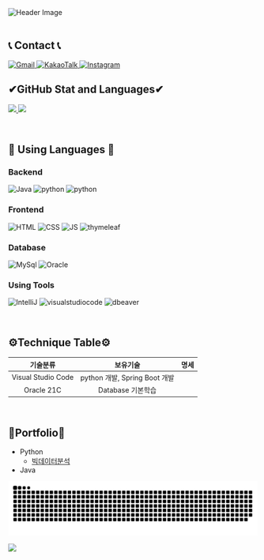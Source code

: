 <div>
  <img src="https://capsule-render.vercel.app/api?type=waving&color=gradient&height=120&animation=fadeIn&section=footer&text=🚛💨&fontAlign=70" alt="Header Image">
</div><br>

## 📞 Contact 📞

<a href="mailto:kungho84@gmail.com">
    <img src="https://img.shields.io/badge/Gmail-EA4335?style=for-the-badge&logo=Gmail&logoColor=white" alt="Gmail">
</a>
<a href="https://open.kakao.com/o/savarnxg">
    <img src="https://img.shields.io/badge/KakaoTalk-FFCD00?style=for-the-badge&logoColor=black&logo=KakaoTalk" alt="KakaoTalk">
</a>
<a href="https://www.instagram.com/gyeong_ho">
    <img src="https://img.shields.io/badge/Instagram-E4405F?style=for-the-badge&logo=Instagram&logoColor=white" alt="Instagram">
</a>

<br>

## ✔GitHub Stat and Languages✔

<p>
  <a href="https://github.com/GangGnagGnag">
    <img height="200" src="https://github-readme-stats.vercel.app/api?username=GangGnagGnag&theme=dracula&show_icons=true"/>
  </a>
    <img height="200" src="https://github-readme-stats.vercel.app/api/top-langs/?username=GangGnagGnag&theme=dracula&layout=compact"/>
</p>

<br>

## 🔨 Using Languages 🔨

### Backend

<p>
  <img height="60" src="https://img.icons8.com/?size=100&id=13679&format=png&color=000000" title="Java">
  <img height="60" src="https://img.icons8.com/?size=100&id=13441&format=png&color=000000" title="python">
  <img height="60" src="https://img.icons8.com/?size=100&id=A3Ulk2RcONKs&format=png&color=000000" title="python">
</p>

### Frontend

<p>
  <img height="60" src="https://img.icons8.com/?size=100&id=20909&format=png&color=000000" title="HTML">
  <img height="60" src="https://img.icons8.com/?size=100&id=21278&format=png&color=000000" title="CSS">
  <img height="60" src="https://img.icons8.com/?size=100&id=108784&format=png&color=000000" title="JS">
  <img height="50" src="https://www.thymeleaf.org/images/thymeleaf.png" title="thymeleaf">
</p>

### Database

<p>
  <img height="60" src="https://img.icons8.com/?size=100&id=UFXRpPFebwa2&format=png&color=000000" title="MySql">
  <img height="60" src="https://img.icons8.com/?size=100&id=39913&format=png&color=000000" title="Oracle">
</p>

### Using Tools

<p>
  <img height="40" src="https://img.icons8.com/?size=100&id=61466&format=png&color=000000" title="IntelliJ">
  <img height="40" src="https://img.icons8.com/?size=100&id=0OQR1FYCuA9f&format=png&color=000000" title="visualstudiocode">
  <img height="40" src="https://img.icons8.com/?size=100&id=kjaF4LlvyR6g&format=png&color=000000" title="dbeaver">
</p>

<br>


## ⚙Technique Table⚙

| 기술분류 | 보유기술 | 명세 |
|:---:|:---:|:---:|
|Visual Studio Code|python 개발, Spring Boot 개발||
|Oracle 21C| Database 기본학습||

<br>


## 📕Portfolio📕

- Python
  - [빅데이터분석](https://github.com/GangGnagGnag/basic-bigdata-analysis-2024)
- Java

<img src="https://raw.githubusercontent.com/Platane/snk/output/github-contribution-grid-snake.svg" />


![](./profile-3d-contrib/profile-green-animate.svg)
